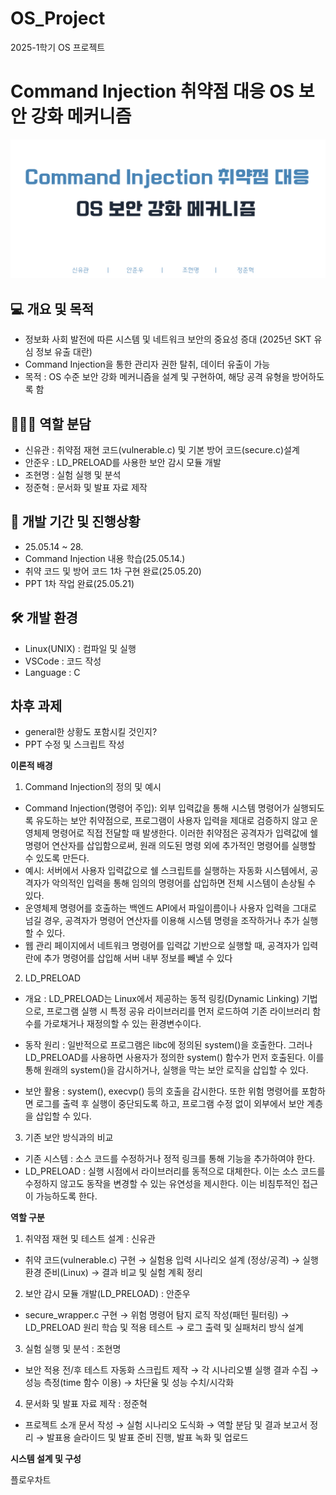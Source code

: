 # OS_Project
2025-1학기 OS 프로젝트

# Command Injection 취약점 대응 OS 보안 강화 메커니즘

![ppt 1st slide](pic/front.png)

## 💻 개요 및 목적

- 정보화 사회 발전에 따른 시스템 및 네트워크 보안의 중요성 증대 (2025년 SKT 유심 정보 유출 대란)
- Command Injection을 통한 관리자 권한 탈취, 데이터 유출이 가능
- 목적 : OS 수준 보안 강화 메커니즘을 설계 및 구현하여, 해당 공격 유형을 방어하도록 함




## 🧍🏼‍♂️ 역할 분담

- 신유관 : 취약점 재현 코드(vulnerable.c) 및 기본 방어 코드(secure.c)설계
- 안준우 : LD_PRELOAD를 사용한 보안 감시 모듈 개발
- 조현명 : 실험 실행 및 분석
- 정준혁 : 문서화 및 발표 자료 제작



## 📆 개발 기간 및 진행상황

- 25.05.14 ~ 28.
- Command Injection 내용 학습(25.05.14.)
- 취약 코드 및 방어 코드 1차 구현 완료(25.05.20)
- PPT 1차 작업 완료(25.05.21)


## 🛠️ 개발 환경

- Linux(UNIX) : 컴파일 및 실행
- VSCode : 코드 작성
- Language : C

## 차후 과제

- general한 상황도 포함시킬 것인지?
- PPT 수정 및 스크립트 작성







**이론적 배경**

1. Command Injection의 정의 및 예시

- Command Injection(명령어 주입): 외부 입력값을 통해 시스템 명령어가 실행되도록 유도하는 보안 취약점으로, 프로그램이 사용자 입력을 제대로 검증하지 않고 운영체제 명령어로 직접 전달할 때 발생한다. 이러한 취약점은 공격자가 입력값에 쉘 명령어 연산자를 삽입함으로써, 원래 의도된 명령 외에 추가적인 명령어를 실행할 수 있도록 만든다.
- 예시:  서버에서 사용자 입력값으로 쉘 스크립트를 실행하는 자동화 시스템에서, 공격자가 악의적인 입력을 통해 임의의 명령어를 삽입하면 전체 시스템이 손상될 수 있다. 
- 운영체제 명령어를 호출하는 백엔드 API에서 파일이름이나 사용자 입력을 그대로 넘길 경우, 공격자가 명령어 연산자를 이용해 시스템 명령을 조작하거나 추가 실행할 수 있다.
- 웹 관리 페이지에서 네트워크 명령어를 입력값 기반으로 실행할 때, 공격자가 입력란에 추가 명령어를 삽입해 서버 내부 정보를 빼낼 수 있다


2. LD_PRELOAD

- 개요 : LD_PRELOAD는 Linux에서 제공하는 동적 링킹(Dynamic Linking) 기법으로, 프로그램 실행 시 특정 공유 라이브러리를 먼저 로드하여 기존 라이브러리 함수를 가로채거나 재정의할 수 있는 환경변수이다.

- 동작 원리 : 일반적으로 프로그램은 libc에 정의된 system()을 호출한다. 그러나 LD_PRELOAD를 사용하면 사용자가 정의한 system() 함수가 먼저 호출된다. 이를 통해 원래의 system()을 감시하거나, 실행을 막는 보안 로직을 삽입할 수 있다.

- 보안 활용 : system(), execvp() 등의 호출을 감시한다. 또한 위험 명령어를 포함하면 로그를 출력 후 실행이 중단되도록 하고, 프로그램 수정 없이 외부에서 보안 계층을 삽입할 수 있다.


3. 기존 보안 방식과의 비교
- 기존 시스템 : 소스 코드를 수정하거나 정적 링크를 통해 기능을 추가하여야 한다.
- LD_PRELOAD : 실행 시점에서 라이브러리를 동적으로 대체한다. 이는 소스 코드를 수정하지 않고도 동작을 변경할 수 있는 유연성을 제시한다. 이는 비침투적인 접근이 가능하도록 한다.


**역할 구분**

1. 취약점 재현 및 테스트 설계 : 신유관
- 취약 코드(vulnerable.c) 구현 → 실험용 입력 시나리오 설계 (정상/공격) → 실행 환경 준비(Linux) → 결과 비교 및 실험 계획 정리

2. 보안 감시 모듈 개발(LD_PRELOAD) : 안준우
- secure_wrapper.c 구현 → 위험 명령어 탐지 로직 작성(패턴 필터링) → LD_PRELOAD 원리 학습 및 적용 테스트 → 로그 출력 및 실패처리 방식 설계

3. 실험 실행 및 분석 : 조현명
- 보안 적용 전/후 테스트 자동화 스크립트 제작 → 각 시나리오별 실행 결과 수집 → 성능 측정(time 함수 이용) → 차단율 및 성능 수치/시각화

4. 문서화 및 발표 자료 제작 : 정준혁
- 프로젝트 소개 문서 작성 → 실험 시나리오 도식화 → 역할 분담 및 결과 보고서 정리 → 발표용 슬라이드 및 발표 준비 진행, 발표 녹화 및 업로드


**시스템 설계 및 구성**

플로우차트





